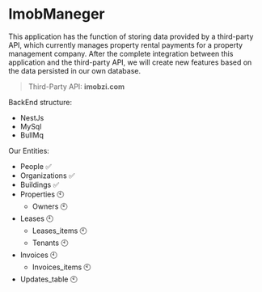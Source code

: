 # ImobManeger

This application has the function of storing data provided by a third-party API, which currently manages property rental payments for a property management company. After the complete integration between this application and the third-party API, we will create new features based on the data persisted in our own database.

> Third-Party API: **imobzi.com**

BackEnd structure: 
  - NestJs
  - MySql
  - BullMq

Our Entities: 
  - People :white_check_mark:
  - Organizations :white_check_mark:
  - Buildings :white_check_mark:
  - Properties :clock10:
    - Owners :clock10:
  - Leases :clock10:
    - Leases_items :clock10:
    - Tenants :clock10:
  - Invoices :clock10:
    - Invoices_items :clock10:
  - Updates_table :clock10:
